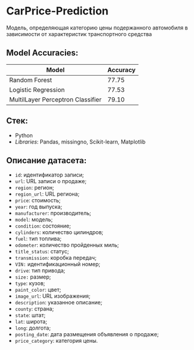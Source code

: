 # CarPrice-Prediction

Модель, определяющая категорию цены подержанного автомобиля в зависимости от характеристик транспортного средства

## Model Accuracies:

| Model                             | Accuracy |
| --------------------------------- | -------- |
| Random Forest                     | 77.75    |
| Logistic Regression               | 77.53    |
| MultilLayer Perceptron Classifier | 79.10    |

## Стек:

- Python
- _Libraries_: Pandas, missingno, Scikit-learn, Matplotlib

## Описание датасета:

- `id`: идентификатор записи;
- `url`: URL записи о продаже;
- `region`: регион;
- `region_url`: URL региона;
- `price`: стоимость;
- `year`: год выпуска;
- `manufacturer`: производитель;
- `model`: модель;
- `condition`: состояние;
- `cylinders`: количество цилиндров;
- `fuel`: тип топлива;
- `odometer`: количество пройденных миль;
- `title_status`: статус;
- `transmission`: коробка передач;
- `VIN:` идентификационный номер;
- `drive`: тип привода;
- `size:` размер;
- `type`: кузов;
- `paint_color`: цвет;
- `image_url`: URL изображения;
- `description`: указанное описание;
- `county`: страна;
- `state`: штат;
- `lat`: широта;
- `long`: долгота;
- `posting_date`: дата размещения объявления о продаже;
- `price_category`: категория цены.
